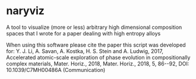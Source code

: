 # naryviz
A tool to visualize (more or less) arbitrary high dimensional composition spaces that I wrote for a paper dealing with high entropy alloys

When using this software please cite the paper this script was developed for:
Y. J. Li, A. Savan, A. Kostka, H. S. Stein and A. Ludwig, 2017, Accelerated atomic-scale exploration of phase evolution in compositionally complex materials, Mater. Horiz., 2018, Mater. Horiz., 2018, 5, 86--92, DOI: 10.1039/C7MH00486A (Communication)
